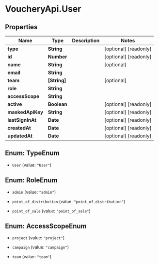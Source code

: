 # VoucheryApi.User

## Properties

Name | Type | Description | Notes
------------ | ------------- | ------------- | -------------
**type** | **String** |  | [optional] [readonly] 
**id** | **Number** |  | [optional] [readonly] 
**name** | **String** |  | [optional] 
**email** | **String** |  | 
**team** | **[String]** |  | [optional] 
**role** | **String** |  | 
**accessScope** | **String** |  | 
**active** | **Boolean** |  | [optional] [readonly] 
**maskedApiKey** | **String** |  | [optional] [readonly] 
**lastSignInAt** | **Date** |  | [optional] [readonly] 
**createdAt** | **Date** |  | [optional] [readonly] 
**updatedAt** | **Date** |  | [optional] [readonly] 



## Enum: TypeEnum


* `User` (value: `"User"`)





## Enum: RoleEnum


* `admin` (value: `"admin"`)

* `point_of_distribution` (value: `"point_of_distribution"`)

* `point_of_sale` (value: `"point_of_sale"`)





## Enum: AccessScopeEnum


* `project` (value: `"project"`)

* `campaign` (value: `"campaign"`)

* `team` (value: `"team"`)




